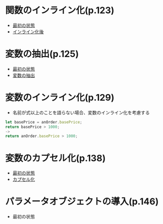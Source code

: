 # 関数のインライン化(p.123)

- [最初の状態](https://github.com/jinyongnan810/refactoring/commit/7bc45fafed5bcbe39e1c88af40aef0f52060c10b)
- [インライン化後](https://github.com/jinyongnan810/refactoring/commit/f2527190bb797c05e89c41db97b4a043522f39c5)

# 変数の抽出(p.125)

- [最初の状態](https://github.com/jinyongnan810/refactoring/commit/a238dbc7cc7fe5e0f5ad3aa69a586199a1358a88)
- [変数の抽出](https://github.com/jinyongnan810/refactoring/commit/90ea4a3e975b2612049d35edb023c0b0b45bbb02)

# 変数のインライン化(p.129)

- 名前が式以上のことを語らない場合、変数のインライン化を考慮する

```ts
let basePrice = anOrder.basePrice;
return basePrice > 1000;
->
return anOrder.basePrice > 1000;
```

# 変数のカプセル化(p.138)

- [最初の状態](https://github.com/jinyongnan810/refactoring/commit/7e10fb8e37dedec1c2770eba44e6d6794b08e256)
- [カプセル化](https://github.com/jinyongnan810/refactoring/commit/230df4bf528e5dc3f4984880afc5ac900784eb5b)

# パラメータオブジェクトの導入(p.146)

- 最初の状態
